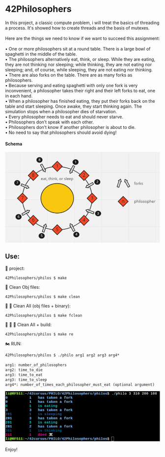 # 42Philosophers

In this project, a classic compute problem, i will treat the basics of threading a process. 
It's showed how to create threads and the basis of mutexes. </br></br>
Here are the things we need to know if we want to succeed this assignment:<br/><br/>
• One or more philosophers sit at a round table.
There is a large bowl of spaghetti in the middle of the table.<br/>
• The philosophers alternatively eat, think, or sleep.
While they are eating, they are not thinking nor sleeping;
while thinking, they are not eating nor sleeping;
and, of course, while sleeping, they are not eating nor thinking.<br/>
• There are also forks on the table. There are as many forks as philosophers.<br/>
• Because serving and eating spaghetti with only one fork is very inconvenient, a
philosopher takes their right and their left forks to eat, one in each hand.<br/>
• When a philosopher has finished eating, they put their forks back on the table and
start sleeping. Once awake, they start thinking again. The simulation stops when
a philosopher dies of starvation.<br/>
• Every philosopher needs to eat and should never starve.<br/>
• Philosophers don’t speak with each other.<br/>
• Philosophers don’t know if another philosopher is about to die.<br/>
• No need to say that philosophers should avoid dying!<br/>

#### Schema

![schema](./schema.png)

## Use:

🚧 project:<br/>
```
42Philosophers/philos $ make
```
🚿 Clean Obj files:<br/>
```
42Philosophers/philos $ make clean
```
🚿 🚿 Clean All (obj files + binary):<br/>
```
42Philosophers/philos $ make fclean
```
🚿 🚿 🚧 Clean All + build:<br/>
```
42Philosophers/philos $ make re
```
🏍 RUN:<br/>
```
42Philosophers/philos $ ./philo arg1 arg2 arg3 arg4*

arg1: number_of_philosophers
arg2: time_to_die
arg3: time_to_eat
arg3: time_to_sleep
arg4*: number_of_times_each_philosopher_must_eat (optional argument)
```

![philo](./philo_ex.png)

Enjoy!<br/>
